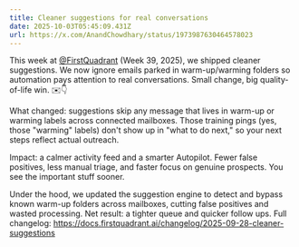 ```yaml
---
title: Cleaner suggestions for real conversations
date: 2025-10-03T05:45:09.431Z
url: https://x.com/AnandChowdhary/status/1973987630464578023
---
```


This week at [@FirstQuadrant](https://x.com/FirstQuadrant) (Week 39, 2025), we shipped cleaner suggestions. We now ignore emails parked in warm-up/warming folders so automation pays attention to real conversations. Small change, big quality-of-life win. ✉️👇  
  
What changed: suggestions skip any message that lives in warm-up or warming labels across connected mailboxes. Those training pings (yes, those "warming" labels) don't show up in "what to do next," so your next steps reflect actual outreach.  
  
Impact: a calmer activity feed and a smarter Autopilot. Fewer false positives, less manual triage, and faster focus on genuine prospects. You see the important stuff sooner.  
  
Under the hood, we updated the suggestion engine to detect and bypass known warm-up folders across mailboxes, cutting false positives and wasted processing. Net result: a tighter queue and quicker follow ups. Full changelog: <https://docs.firstquadrant.ai/changelog/2025-09-28-cleaner-suggestions>
